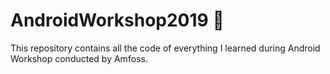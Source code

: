 # AndroidWorkshop2019 :angel:
This repository contains all the code of everything I learned during Android Workshop conducted by Amfoss.

